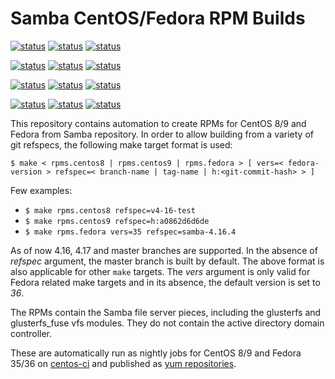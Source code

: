 # Samba CentOS/Fedora RPM Builds

[![status](<https://jenkins-samba.apps.ocp.ci.centos.org/buildStatus/icon?job=samba_build-rpms-fedora35-master&subject=master / Fedora 35>)](https://jenkins-samba.apps.ocp.ci.centos.org/job/samba_build-rpms-fedora35-master/) [![status](<https://jenkins-samba.apps.ocp.ci.centos.org/buildStatus/icon?job=samba_build-rpms-fedora35-v4-16-test&subject=v4-16-test / Fedora 35>)](https://jenkins-samba.apps.ocp.ci.centos.org/job/samba_build-rpms-fedora35-v4-16-test/) [![status](<https://jenkins-samba.apps.ocp.ci.centos.org/buildStatus/icon?job=samba_build-rpms-fedora35-v4-17-test&subject=v4-17-test / Fedora 35>)](https://jenkins-samba.apps.ocp.ci.centos.org/job/samba_build-rpms-fedora35-v4-17-test/)

[![status](<https://jenkins-samba.apps.ocp.ci.centos.org/buildStatus/icon?job=samba_build-rpms-fedora36-master&subject=master / Fedora 36>)](https://jenkins-samba.apps.ocp.ci.centos.org/job/samba_build-rpms-fedora36-master/) [![status](<https://jenkins-samba.apps.ocp.ci.centos.org/buildStatus/icon?job=samba_build-rpms-fedora36-v4-16-test&subject=v4-16-test / Fedora 36>)](https://jenkins-samba.apps.ocp.ci.centos.org/job/samba_build-rpms-fedora36-v4-16-test/) [![status](<https://jenkins-samba.apps.ocp.ci.centos.org/buildStatus/icon?job=samba_build-rpms-fedora36-v4-17-test&subject=v4-17-test / Fedora 36>)](https://jenkins-samba.apps.ocp.ci.centos.org/job/samba_build-rpms-fedora36-v4-17-test/)

[![status](<https://jenkins-samba.apps.ocp.ci.centos.org/buildStatus/icon?job=samba_build-rpms-centos8-master&subject=master / CentOS 8>)](https://jenkins-samba.apps.ocp.ci.centos.org/job/samba_build-rpms-centos8-master/) [![status](<https://jenkins-samba.apps.ocp.ci.centos.org/buildStatus/icon?job=samba_build-rpms-centos8-v4-16-test&subject=v4-16-test / CentOS 8>)](https://jenkins-samba.apps.ocp.ci.centos.org/job/samba_build-rpms-centos8-v4-16-test/) [![status](<https://jenkins-samba.apps.ocp.ci.centos.org/buildStatus/icon?job=samba_build-rpms-centos8-v4-17-test&subject=v4-17-test / CentOS 8>)](https://jenkins-samba.apps.ocp.ci.centos.org/job/samba_build-rpms-centos8-v4-17-test/)

[![status](<https://jenkins-samba.apps.ocp.ci.centos.org/buildStatus/icon?job=samba_build-rpms-centos9-master&subject=master / CentOS 9>)](https://jenkins-samba.apps.ocp.ci.centos.org/job/samba_build-rpms-centos9-master/) [![status](<https://jenkins-samba.apps.ocp.ci.centos.org/buildStatus/icon?job=samba_build-rpms-centos9-v4-16-test&subject=v4-16-test / CentOS 9>)](https://jenkins-samba.apps.ocp.ci.centos.org/job/samba_build-rpms-centos9-v4-16-test/) [![status](<https://jenkins-samba.apps.ocp.ci.centos.org/buildStatus/icon?job=samba_build-rpms-centos9-v4-17-test&subject=v4-17-test / CentOS 9>)](https://jenkins-samba.apps.ocp.ci.centos.org/job/samba_build-rpms-centos9-v4-17-test/)

This repository contains automation to create RPMs for CentOS 8/9 and Fedora
from Samba repository. In order to allow building from a variety of git refspecs,
the following make target format is used:

`$ make < rpms.centos8 | rpms.centos9 | rpms.fedora > [ vers=< fedora-version > refspec=< branch-name | tag-name | h:<git-commit-hash> > ]`

Few examples:

- `$ make rpms.centos8 refspec=v4-16-test`
- `$ make rpms.centos9 refspec=h:a0862d6d6de`
- `$ make rpms.fedora vers=35 refspec=samba-4.16.4`

As of now 4.16, 4.17 and master branches are supported. In the absence of
*refspec* argument, the master branch is built by default. The above format is
also applicable for other `make` targets. The *vers* argument is only valid for
Fedora related make targets and in its absence, the default version is
set to *36*.

The RPMs contain the Samba file server pieces, including the glusterfs and
glusterfs_fuse vfs modules. They do not contain the active directory domain
controller.

These are automatically run as nightly jobs for CentOS 8/9 and Fedora 35/36 on
[centos-ci](https://jenkins-samba.apps.ocp.ci.centos.org/view/RPMs) and published
as [yum repositories](https://artifacts.ci.centos.org/samba/pkgs/).
